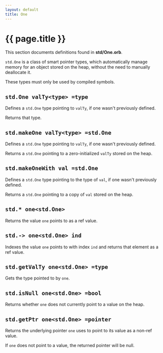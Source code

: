 ```yaml
---
layout: default
title: One
---
```

# {{ page.title }}

This section documents definitions found in **std/One.orb**.

`std.One` is a class of smart pointer types, which automatically manage memory for an object stored on the heap, without the need to manually deallocate it.

These types must only be used by compiled symbols.

## `std.One valTy<type> =type`

Defines a `std.One` type pointing to `valTy`, if one wasn't previously defined.

Returns that type.

## `std.makeOne valTy<type> =std.One`

Defines a `std.One` type pointing to `valTy`, if one wasn't previously defined.

Returns a `std.One` pointing to a zero-initialized `valTy` stored on the heap.

## `std.makeOneWith val =std.One`

Defines a `std.One` type pointing to the type of `val`, if one wasn't previously defined.

Returns a `std.One` pointing to a copy of `val` stored on the heap.

## `std.* one<std.One>`

Returns the value `one` points to as a ref value.

## `std.-> one<std.One> ind`

Indexes the value `one` points to with index `ind` and returns that element as a ref value.

## `std.getValTy one<std.One> =type`

Gets the type pointed to by `one`.

## `std.isNull one<std.One> =bool`

Returns whether `one` does not currently point to a value on the heap.

## `std.getPtr one<std.One> =pointer`

Returns the underlying pointer `one` uses to point to its value as a non-ref value.

If `one` does not point to a value, the returned pointer will be null.